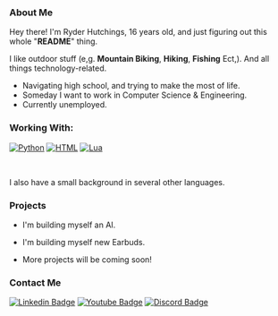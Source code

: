 ### About Me
Hey there! I'm Ryder Hutchings, 16 years old, and just figuring out this whole "**README**" thing.

I like outdoor stuff (e,g. **Mountain Biking**, **Hiking**, **Fishing** Ect,). And all things technology-related.

- Navigating high school, and trying to make the most of life.
- Someday I want to work in Computer Science & Engineering.
- Currently unemployed.


### Working With:
[![Python](https://img.shields.io/badge/Python-4B8BBE?style=for-the-badge&logo=python&logoColor=white)](https://developer.mozilla.org/en-US/docs/Glossary/Python)
[![HTML](https://img.shields.io/badge/HTML-F06529?style=for-the-badge&logo=html5&logoColor=white)](https://developer.mozilla.org/en-US/docs/Web/HTML)
[![Lua](https://img.shields.io/badge/Lua-000081?style=for-the-badge&logo=Lua&logoColor=white)]()
<!-- [![CSS](https://img.shields.io/badge/CSS3-1572B6?style=for-the-badge&logo=css3&logoColor=white)](https://developer.mozilla.org/en-US/docs/Web/CSS) --> <br>


I also have a small background in several other languages.

### Projects

- I'm building myself an AI. <br>

- I'm building myself new Earbuds. <br>
- More projects will be coming soon!

<!-- [![GitHub](https://img.shields.io/github/followers/ryderhutchings.svg?style=social&label=Follow&maxAge=2592000)]() <br>
[![YouTube](https://img.shields.io/youtube/channel/subscribers/UCfYoumlckdDcox4TtxZiKtA)]() <br> -->

### Contact Me
[![Linkedin Badge](https://img.shields.io/badge/-Linkedin-blue?style=for-the-badge&logo=Linkedin&logoColor=white&link=)]()
[![Youtube Badge](https://img.shields.io/badge/YouTube-FF0000?style=for-the-badge&logo=youtube&logoColor=white)](https://www.youtube.com/@ryderhutchings)
[![Discord Badge](https://img.shields.io/badge/Discord-5865F2?style=for-the-badge&logo=discord&logoColor=white)]()

